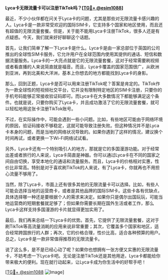 **Lyca卡无限流量卡可以注册TikTok吗？[[TG💪+ @esim1088](https://t.me/s/esim1088)]**

最近，不少小伙伴都在问关于Lyca卡的问题，尤其是那些对无限流量卡感兴趣的人。Lyca卡是一款非常受欢迎的国际SIM卡，它支持多个国家和地区使用，而且还有超值的无限流量套餐。但是，关于能不能用Lyca卡注册TikTok，很多人还是有点疑惑。今天，我们就来好好聊聊这个话题。

首先，让我们简单了解一下Lyca卡是什么。Lyca卡是由一家总部位于英国的公司推出的全球性SIM卡服务，它允许用户在全球范围内使用其提供的通话、短信和数据流量服务。Lyca卡的一大亮点就是它的无限流量套餐，这对于经常需要刷视频或者看直播的人来说简直就是福音。而且，Lyca卡覆盖的国家范围很广，从欧洲到亚洲，再到北美和大洋洲，基本上你想去的地方都能找到Lyca卡的身影。

那么，回到正题，Lyca卡是否可以用来注册TikTok呢？答案是肯定的。TikTok作为一款全球性的短视频社交平台，它并没有限制特定地区的SIM卡注册，只要你的手机号码能够正常接收验证码即可。而Lyca卡在大多数情况下都能够满足这个条件。也就是说，只要你购买了Lyca卡，并且成功激活了它的无限流量套餐，就可以轻松地用这张卡注册TikTok账号。

不过，在实际操作中，可能会遇到一些小问题。比如，有些地区可能由于网络环境的原因，验证码接收不够稳定，这就可能导致注册失败。但这种情况并不是Lyca卡本身的问题，而是当地的网络状况导致的。如果你遇到了这样的情况，建议换个时间再试，或者更换一下Wi-Fi网络试试看。

另外，Lyca卡还有一个特别吸引人的地方，那就是它的多国漫游功能。对于经常出差或者旅行的人来说，Lyca卡简直是神器。你可以通过Lyca卡在不同的国家之间自由切换，享受本地化的通话和流量服务。而且，Lyca卡的价格相对实惠，性价比非常高。特别是对于喜欢刷TikTok的人来说，有了Lyca卡，你就再也不用担心流量不够用了。

当然，除了Lyca卡，市面上还有很多其他的无限流量卡可以选择。比如，有些人可能会选择当地的运营商卡，或者是其他品牌的国际SIM卡。这些卡各有优缺点，具体选择哪一种还是要根据个人的需求来决定。如果你只是偶尔出国玩玩，可能当地运营商的短期套餐就足够了；但如果你需要长期在国外生活或者工作，那么Lyca卡这样支持多国漫游的卡片就显得更加实用了。

最后，我们再来总结一下Lyca卡的优势。首先，它提供了无限流量套餐，这对于刷TikTok等高流量消耗的应用来说非常重要；其次，它覆盖多个国家和地区，适合经常跨国旅行的人群；再次，它的价格合理，性价比高，适合各种预算的用户。总之，Lyca卡是一款非常值得推荐的无限流量卡。

说了这么多，是不是已经心动了呢？如果你也想拥有一张方便又实惠的无限流量卡，不妨考虑一下Lyca卡吧。无论是注册TikTok还是其他用途，Lyca卡都能给你带来极大的便利。现在就行动起来，让Lyca卡成为你生活中的好帮手吧！

[[TG💪+ @esim1088](https://t.me/s/esim1088) ![Image](https://i.postimg.cc/4NQfJmqS/Snipaste-2025-05-13-00-14-12.png)]